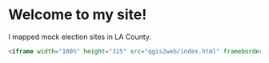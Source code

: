 # Welcome to my site!

I mapped mock election sites in LA County.

```html
<iframe width="100%" height="315" src="qgis2web/index.html" frameborder="0" allowfullscreen=""></iframe>
```
